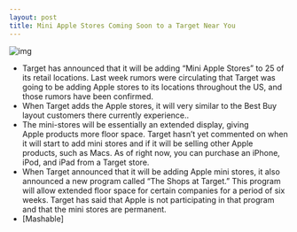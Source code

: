```yaml
---
layout: post
title: Mini Apple Stores Coming Soon to a Target Near You
---
```

![img](http://media.idownloadblog.com/wp-content/uploads/2012/01/TargetAppleStores.jpg)
* Target has announced that it will be adding “Mini Apple Stores” to 25 of its retail locations. Last week rumors were circulating that Target was going to be adding Apple stores to its locations throughout the US, and those rumors have been confirmed.
* When Target adds the Apple stores, it will very similar to the Best Buy layout customers there currently experience..
* The mini-stores will be essentially an extended display, giving Apple products more floor space. Target hasn’t yet commented on when it will start to add mini stores and if it will be selling other Apple products, such as Macs. As of right now, you can purchase an iPhone, iPod, and iPad from a Target store.
* When Target announced that it will be adding Apple mini stores, it also announced a new program called “The Shops at Target.” This program will allow extended floor space for certain companies for a period of six weeks. Target has said that Apple is not participating in that program and that the mini stores are permanent.
* [Mashable]

